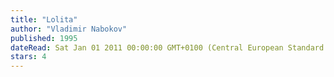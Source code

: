 ```yaml
---
title: "Lolita"
author: "Vladimir Nabokov"
published: 1995
dateRead: Sat Jan 01 2011 00:00:00 GMT+0100 (Central European Standard Time)
stars: 4
---
```


